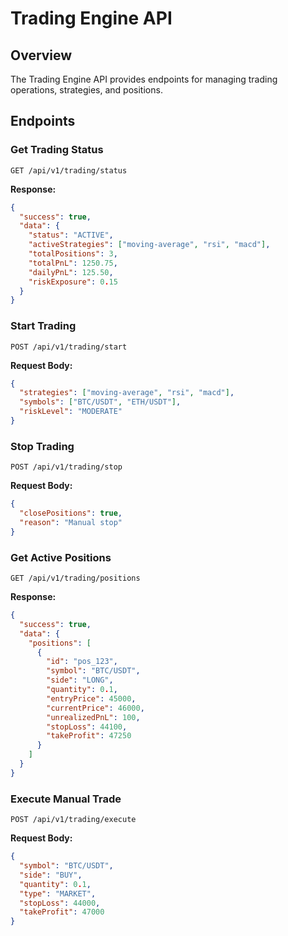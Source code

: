 # Trading Engine API

## Overview

The Trading Engine API provides endpoints for managing trading operations, strategies, and positions.

## Endpoints

### Get Trading Status

```http
GET /api/v1/trading/status
```

**Response:**
```json
{
  "success": true,
  "data": {
    "status": "ACTIVE",
    "activeStrategies": ["moving-average", "rsi", "macd"],
    "totalPositions": 3,
    "totalPnL": 1250.75,
    "dailyPnL": 125.50,
    "riskExposure": 0.15
  }
}
```

### Start Trading

```http
POST /api/v1/trading/start
```

**Request Body:**
```json
{
  "strategies": ["moving-average", "rsi", "macd"],
  "symbols": ["BTC/USDT", "ETH/USDT"],
  "riskLevel": "MODERATE"
}
```

### Stop Trading

```http
POST /api/v1/trading/stop
```

**Request Body:**
```json
{
  "closePositions": true,
  "reason": "Manual stop"
}
```

### Get Active Positions

```http
GET /api/v1/trading/positions
```

**Response:**
```json
{
  "success": true,
  "data": {
    "positions": [
      {
        "id": "pos_123",
        "symbol": "BTC/USDT",
        "side": "LONG",
        "quantity": 0.1,
        "entryPrice": 45000,
        "currentPrice": 46000,
        "unrealizedPnL": 100,
        "stopLoss": 44100,
        "takeProfit": 47250
      }
    ]
  }
}
```

### Execute Manual Trade

```http
POST /api/v1/trading/execute
```

**Request Body:**
```json
{
  "symbol": "BTC/USDT",
  "side": "BUY",
  "quantity": 0.1,
  "type": "MARKET",
  "stopLoss": 44000,
  "takeProfit": 47000
}
```